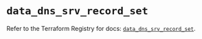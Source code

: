 # `data_dns_srv_record_set`

Refer to the Terraform Registry for docs: [`data_dns_srv_record_set`](https://registry.terraform.io/providers/hashicorp/dns/3.4.1/docs/data-sources/srv_record_set).
